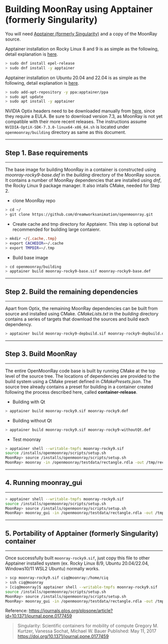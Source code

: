 # Building MoonRay using Apptainer (formerly Singularity)

You will need [Apptainer (formerly Singularity)](https://github.com/apptainer/apptainer) and a copy of the MoonRay source.

Apptainer installation on Rocky Linux 8 and 9 is as simple as the following, detail explanation is [here](https://apptainer.org/docs/admin/main/installation.html#install-rpm-from-epel-or-fedora).

```bash
> sudo dnf install epel-release
> sudo dnf install -y apptainer
```

Apptainer installation on Ubuntu 20.04 and 22.04 is as simple as the following, detail explanation is [here](https://apptainer.org/docs/admin/main/installation.html#install-ubuntu-packages). 

```bash
> sudo add-apt-repository -y ppa:apptainer/ppa
> sudo apt update
> sudo apt install -y apptainer
```

NVIDIA Optix headers need to be downloaded manually from [here](https://developer.nvidia.com/designworks/optix/downloads/legacy), since they require a EULA.
Be sure to download version 7.3, as MoonRay is not yet compatible with their more recent releases.
The instructions assume `NVIDIA-OptiX-SDK-7.3.0-linux64-x86_64.sh` is located under `openmoonray/building` directory as same as this document. 



---
## Step 1. Base requirements
---

The base image for building MoonRay in a container is constructed using *moonray-rocky9-base.def* in the *building* directory of the MoonRay source. It contains a number of MoonRay dependencies that are installed using *dnf*, the Rocky Linux 9 package manager. It also intalls CMake, needed for Step 2.

* clone MoonRay repo

```bash
> cd ~/
> git clone https://github.com/dreamworksanimation/openmoonray.git
```

* Create cache and tmp directory for Apptaienr. This step is optional but recommended for building large contaienr.

```bash
> mkdir ~/{.cache,.tmp}
> export CACHEDIR=~/.cache
> export TMPDIR=~/.tmp 
```

* Build base image

```bash
> cd openmoonray/building
> apptainer build moonray-rocky9-base.sif moonray-rocky9-base.def
```

---
## Step 2. Build the remaining dependencies
---

Apart from Optix, the remaining MoonRay dependencies can be built from source and installed using CMake. *CMakeLists.txt* in the *building* directory contains a series of targets that download the sources and build each dependency.

```bash
> apptainer build moonray-rocky9-depbuild.sif moonray-rocky9-depbuild.def
```

---
## Step 3. Build MoonRay
---

The entire OpenMoonRay code base is built by running CMake at the top level of the source tree. The locations of dependencies are provided to the build system using a CMake preset defined in *CMakePresets.json*. The source tree already contains a preset for building in a container created following the process described here, called **container-release**.

* Building with Qt

```bash
> apptainer build moonray-rocky9.sif moonray-rocky9.def
```

* Building without Qt

```bash
> apptainer build moonray-rocky9.sif moonray-rocky9-withoutQt.def
```

* Test moonray

```bash
> apptainer shell --writable-tmpfs moonray-rocky9.sif
source /installs/openmoonray/scripts/setup.sh
MoonRay> source /installs/openmoonray/scripts/setup.sh
MoonRay> moonray -in /openmoonray/testdata/rectangle.rdla -out /tmp/rectangle.exr
```

---
## 4. Running moonray_gui 
---

```bash
> apptainer shell --writable-tmpfs moonray-rocky9.sif
source /installs/openmoonray/scripts/setup.sh
MoonRay> source /installs/openmoonray/scripts/setup.sh
MoonRay> moonray_gui -in /openmoonray/testdata/rectangle.rdla -out /tmp/rectangle.exr
```

---
## 5. Portability of Apptainer (formerly Singularity) container
---

Once successfully built `moonray-rocky9.sif`, just copy this file to other Apptainer installed system (ex. Rocky Linux 8/9, Ubuntu 20.04/22.04, Windows10/11 WSL2 Ubuntu) normally works.

```bash
> scp moonray-rocky9.sif ciq@moonray:/home/ciq
> ssh ciq@moonray
> [ciq@moonray]$ apptainer shell --writable-tmpfs moonray-rocky9.sif
source /installs/openmoonray/scripts/setup.sh
MoonRay> source /installs/openmoonray/scripts/setup.sh
MoonRay> moonray_gui -in /openmoonray/testdata/rectangle.rdla -out /tmp/rectangle.exr
```

Reference: https://journals.plos.org/plosone/article?id=10.1371/journal.pone.0177459
> Singularity: Scientific containers for mobility of compute
> Gregory M. Kurtzer, Vanessa Sochat, Michael W. Bauer
> Published: May 11, 2017
> https://doi.org/10.1371/journal.pone.0177459

